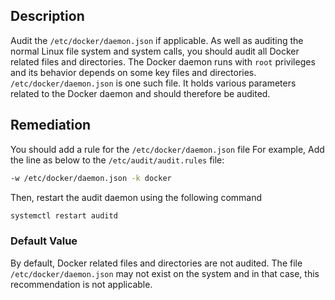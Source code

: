 ## Description

Audit the `/etc/docker/daemon.json` if applicable. As well as auditing the normal Linux file system and system calls, you should audit all Docker related files and directories. The Docker daemon runs with `root` privileges and its behavior depends on some key files and directories. `/etc/docker/daemon.json` is one such file. It holds various parameters related to the Docker daemon and should therefore be audited.

## Remediation

You should add a rule for the `/etc/docker/daemon.json` file
For example,
Add the line as below to the `/etc/audit/audit.rules` file:

```bash
-w /etc/docker/daemon.json -k docker
```

Then, restart the audit daemon using the following command

```bash
systemctl restart auditd
```

### Default Value

By default, Docker related files and directories are not audited. The file
`/etc/docker/daemon.json` may not exist on the system and in that case, this
recommendation is not applicable.
